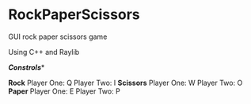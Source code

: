 # RockPaperScissors
GUI rock paper scissors game


Using C++ and Raylib 


***Constrols****


**Rock**
Player One: Q
Player Two: I
**Scissors**
Player One: W
Player Two: O
**Paper**
Player One: E
Player Two: P
